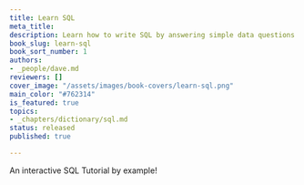```yaml
---
title: Learn SQL
meta_title:
description: Learn how to write SQL by answering simple data questions
book_slug: learn-sql
book_sort_number: 1
authors:
- _people/dave.md
reviewers: []
cover_image: "/assets/images/book-covers/learn-sql.png"
main_color: "#762314"
is_featured: true
topics:
- _chapters/dictionary/sql.md
status: released
published: true

---
```

An interactive SQL Tutorial by example!
